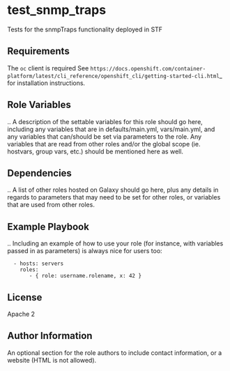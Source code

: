 test_snmp_traps
===============

Tests for the snmpTraps functionality deployed in STF

Requirements
------------

The ``oc`` client is required
See `https://docs.openshift.com/container-platform/latest/cli_reference/openshift_cli/getting-started-cli.html`_ for installation instructions.

Role Variables
--------------
..
  A description of the settable variables for this role should go here, including any variables that are in defaults/main.yml, vars/main.yml, and any variables that can/should be set via parameters to the role. Any variables that are read from other roles and/or the global scope (ie. hostvars, group vars, etc.) should be mentioned here as well.

Dependencies
------------
..
  A list of other roles hosted on Galaxy should go here, plus any details in regards to parameters that may need to be set for other roles, or variables that are used from other roles.

Example Playbook
----------------

..
  Including an example of how to use your role (for instance, with variables passed in as parameters) is always nice for users too:

      - hosts: servers
        roles:
           - { role: username.rolename, x: 42 }

License
-------

Apache 2

Author Information
------------------

An optional section for the role authors to include contact information, or a website (HTML is not allowed).

